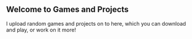 ## Welcome to Games and Projects

I upload random games and projects on to here, which you can download and play, or work on it more!
